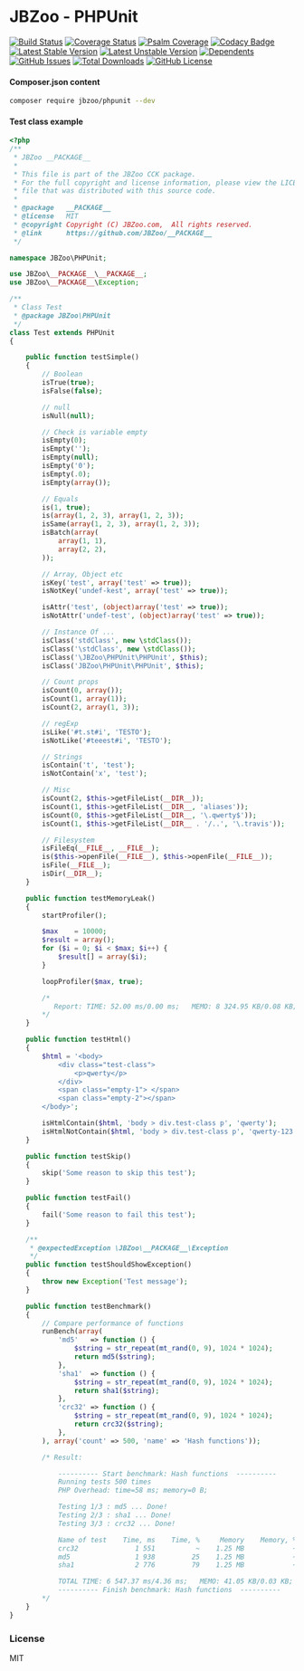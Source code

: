 # JBZoo - PHPUnit
  
[![Build Status](https://travis-ci.org/JBZoo/PHPUnit.svg?branch=master)](https://travis-ci.org/JBZoo/PHPUnit)    [![Coverage Status](https://coveralls.io/repos/JBZoo/PHPUnit/badge.svg)](https://coveralls.io/github/JBZoo/PHPUnit?branch=master)    [![Psalm Coverage](https://shepherd.dev/github/JBZoo/PHPUnit/coverage.svg)](https://shepherd.dev/github/JBZoo/PHPUnit)    [![Codacy Badge](https://app.codacy.com/project/badge/Grade/6cfd2188e43f4f86bd996d6c3aaccf9a)](https://www.codacy.com/gh/JBZoo/PHPUnit)    
[![Latest Stable Version](https://poser.pugx.org/JBZoo/PHPUnit/v)](https://packagist.org/packages/JBZoo/PHPUnit)    [![Latest Unstable Version](https://poser.pugx.org/JBZoo/PHPUnit/v/unstable)](https://packagist.org/packages/JBZoo/PHPUnit)    [![Dependents](https://poser.pugx.org/JBZoo/PHPUnit/dependents)](https://packagist.org/packages/JBZoo/PHPUnit/dependents?order_by=downloads)    [![GitHub Issues](https://img.shields.io/github/issues/JBZoo/PHPUnit)](https://github.com/JBZoo/PHPUnit/issues)    [![Total Downloads](https://poser.pugx.org/JBZoo/PHPUnit/downloads)](https://packagist.org/packages/JBZoo/PHPUnit/stats)    [![GitHub License](https://img.shields.io/github/license/JBZoo/PHPUnit)](https://github.com/JBZoo/PHPUnit/blob/master/LICENSE)


#### Composer.json content
```sh
composer require jbzoo/phpunit --dev
```


#### Test class example
```php
<?php
/**
 * JBZoo __PACKAGE__
 *
 * This file is part of the JBZoo CCK package.
 * For the full copyright and license information, please view the LICENSE
 * file that was distributed with this source code.
 *
 * @package   __PACKAGE__
 * @license   MIT
 * @copyright Copyright (C) JBZoo.com,  All rights reserved.
 * @link      https://github.com/JBZoo/__PACKAGE__
 */

namespace JBZoo\PHPUnit;

use JBZoo\__PACKAGE__\__PACKAGE__;
use JBZoo\__PACKAGE__\Exception;

/**
 * Class Test
 * @package JBZoo\PHPUnit
 */
class Test extends PHPUnit
{

    public function testSimple()
    {
        // Boolean
        isTrue(true);
        isFalse(false);

        // null
        isNull(null);

        // Check is variable empty
        isEmpty(0);
        isEmpty('');
        isEmpty(null);
        isEmpty('0');
        isEmpty(.0);
        isEmpty(array());

        // Equals
        is(1, true);
        is(array(1, 2, 3), array(1, 2, 3));
        isSame(array(1, 2, 3), array(1, 2, 3));
        isBatch(array(
            array(1, 1),
            array(2, 2),
        ));

        // Array, Object etc
        isKey('test', array('test' => true));
        isNotKey('undef-kest', array('test' => true));

        isAttr('test', (object)array('test' => true));
        isNotAttr('undef-test', (object)array('test' => true));

        // Instance Of ...
        isClass('stdClass', new \stdClass());
        isClass('\stdClass', new \stdClass());
        isClass('\JBZoo\PHPUnit\PHPUnit', $this);
        isClass('JBZoo\PHPUnit\PHPUnit', $this);

        // Count props
        isCount(0, array());
        isCount(1, array(1));
        isCount(2, array(1, 3));

        // regExp
        isLike('#t.st#i', 'TESTO');
        isNotLike('#teeest#i', 'TESTO');

        // Strings
        isContain('t', 'test');
        isNotContain('x', 'test');

        // Misc
        isCount(2, $this->getFileList(__DIR__));
        isCount(1, $this->getFileList(__DIR__, 'aliases'));
        isCount(0, $this->getFileList(__DIR__, '\.qwerty$'));
        isCount(1, $this->getFileList(__DIR__ . '/..', '\.travis'));

        // Filesystem
        isFileEq(__FILE__, __FILE__);
        is($this->openFile(__FILE__), $this->openFile(__FILE__));
        isFile(__FILE__);
        isDir(__DIR__);
    }

    public function testMemoryLeak()
    {
        startProfiler();

        $max    = 10000;
        $result = array();
        for ($i = 0; $i < $max; $i++) {
            $result[] = array($i);
        }

        loopProfiler($max, true);

        /*
           Report: TIME: 52.00 ms/0.00 ms;   MEMO: 8 324.95 KB/0.08 KB;   COUNT: 100 000
        */
    }

    public function testHtml()
    {
        $html = '<body>
            <div class="test-class">
                <p>qwerty</p>
            </div>
            <span class="empty-1"> </span>
            <span class="empty-2"></span>
        </body>';

        isHtmlContain($html, 'body > div.test-class p', 'qwerty');
        isHtmlNotContain($html, 'body > div.test-class p', 'qwerty-123');
    }

    public function testSkip()
    {
        skip('Some reason to skip this test');
    }

    public function testFail()
    {
        fail('Some reason to fail this test');
    }

    /**
     * @expectedException \JBZoo\__PACKAGE__\Exception
     */
    public function testShouldShowException()
    {
        throw new Exception('Test message');
    }

    public function testBenchmark()
    {
        // Compare performance of functions
        runBench(array(
            'md5'   => function () {
                $string = str_repeat(mt_rand(0, 9), 1024 * 1024);
                return md5($string);
            },
            'sha1'  => function () {
                $string = str_repeat(mt_rand(0, 9), 1024 * 1024);
                return sha1($string);
            },
            'crc32' => function () {
                $string = str_repeat(mt_rand(0, 9), 1024 * 1024);
                return crc32($string);
            },
        ), array('count' => 500, 'name' => 'Hash functions'));

        /* Result:

            ---------- Start benchmark: Hash functions  ----------
            Running tests 500 times
            PHP Overhead: time=58 ms; memory=0 B;

            Testing 1/3 : md5 ... Done!
            Testing 2/3 : sha1 ... Done!
            Testing 3/3 : crc32 ... Done!

            Name of test    Time, ms    Time, %     Memory    Memory, %
            crc32              1 551          ~    1.25 MB            ~
            md5                1 938         25    1.25 MB            ~
            sha1               2 776         79    1.25 MB            ~

            TOTAL TIME: 6 547.37 ms/4.36 ms;   MEMO: 41.05 KB/0.03 KB;   COUNT: 1 500
            ---------- Finish benchmark: Hash functions  ----------
        */
    }
}

```

### License

MIT

